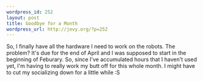 ```yaml
--- 
wordpress_id: 252
layout: post
title: Goodbye for a Month
wordpress_url: http://jevy.org/?p=252
---
```

So, I finally have all the hardware I need to work on the robots.  The problem?  It's due for the end of April and I was supposed to start in the beginning of Feburary.  So, since I've accumulated hours that I haven't used yet, I'm having to really work my butt off for this whole month.  I might have to cut my socializing down for a little while :S
